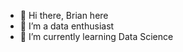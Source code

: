 - 👋 Hi there, Brian here
- 👀 I’m a data enthusiast  
- 🌱 I’m currently learning Data Science

<!---
Brian-Oseko/Brian-Oseko is a ✨ special ✨ repository because its `README.md` (this file) appears on your GitHub profile.
You can click the Preview link to take a look at your changes.
--->
